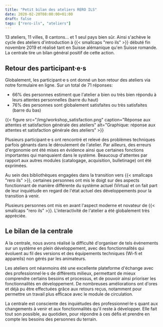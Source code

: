 ```yaml
---
title: "Petit bilan des ateliers RERO ILS"
date: 2020-02-20T08:00:00+01:00
draft: false
tags: ["rero-ils", "ateliers"]
---
```


13 ateliers, 11 villes, 8 cantons... et 1 seul pays bien sûr. Ainsi s'achève le cycle des ateliers d'introduction à {{< smallcaps "rero ils" >}} débuté fin novembre 2019 et réalisé tant en Suisse alémanique qu'en Suisse romande. La centrale tire un bilan général positif de cette action.

<!--more-->

## Retour des participant·e·s

Globalement, les participant·e·s ont donné un bon retour des ateliers via notre formulaire en ligne. Sur un total de 71 réponses:

* 66% des personnes estiment que l'atelier a bien ou très bien répondu à leurs attentes personnelles (barre du haut)
* 76% des personnes sont globalement satisfaites ou très satisfaites (barre du bas)

{{< figure src="/img/workshop_satisfaction.png" caption="Réponse aux attentes et satisfaction générale des ateliers" alt="Graphique: réponse aux attentes et satisfaction générale des ateliers" >}}

Plusieurs participant·e·s ont rencontré et relevé des problèmes techniques parfois gênants dans le déroulement de l'atelier. Par ailleurs, des erreurs d'ergonomie ont été mises en évidence ainsi que certaines fonctions importantes qui manquaient dans le système. Beaucoup d'attentes par rapport aux autres modules (catalogage, acquisition, bulletinage) ont été exprimées.

Au sein des bibliothèques engagées dans la transition vers {{< smallcaps "rero ils" >}}, certaines personnes ont mis le doigt sur des aspects fonctionnant de manière différente du système actuel (Virtua) et on fait part de leur inquiétude en regard de l'état actuel des développements pour la transition à venir.

Plusieurs personnes ont mis en avant l'aspect moderne et novateur de {{< smallcaps "rero ils" >}}. L'interactivité de l'atelier a été globalement très appréciée.

## Le bilan de la centrale

A la centrale, nous avons réalisé la difficulté d'organiser de tels événements sur un système en plein développement, avec des fonctionnalités qui évoluent au fil des versions et des équipements techniques (Wi-fi et appareils) non gérés par les animateurs.

Les ateliers ont néanmoins été une excellente plateforme d'échange avec des professionnel·le·s de différents milieux, permettant de mieux comprendre certains besoins et processus, et de pouvoir ainsi prioriser les fonctionnalités en développement. De nombreuses améliorations ont d'ores et déjà pu être effectuées grâce aux retours reçus, notamment pour permettre un travail plus efficace avec le module de circulation.

La centrale est consciente des inquiétudes des professionnel·le·s quant aux changements à venir et aux fonctionnalités qu'il reste à développer. Elle fait tout son possible, au quotidien, pour répondre à ces défis et prendre en compte les besoins des personnes du terrain.